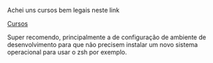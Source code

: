   

Achei uns cursos bem legais neste link

  

[Cursos](https://willianjusten.com.br/cursos/)

  

Super recomendo, principalmente a de configuração de ambiente de desenvolvimento para que não precisem instalar um novo sistema operacional para usar o zsh por exemplo.